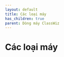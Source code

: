 ```yaml
---
layout: default
title: Các loại máy
has_children: true
parent: Dòng máy ClassWiz
---
```


# Các loại máy